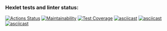 ### Hexlet tests and linter status:
[![Actions Status](https://github.com/isbushcar/python-project-lvl3/workflows/hexlet-check/badge.svg)](https://github.com/isbushcar/python-project-lvl3/actions)
[![Maintainability](https://api.codeclimate.com/v1/badges/47aae1f84d8042938250/maintainability)](https://codeclimate.com/github/isbushcar/python-project-lvl3/maintainability)
[![Test Coverage](https://api.codeclimate.com/v1/badges/47aae1f84d8042938250/test_coverage)](https://codeclimate.com/github/isbushcar/python-project-lvl3/test_coverage)
[![asciicast](https://asciinema.org/a/nZbpDYHQuEQ2h1jzJJ55WtVCE.svg)](https://asciinema.org/a/nZbpDYHQuEQ2h1jzJJ55WtVCE)
[![asciicast](https://asciinema.org/a/lE95v8p6CKgXWkZ9Bzk62sha7.svg)](https://asciinema.org/a/lE95v8p6CKgXWkZ9Bzk62sha7)
[![asciicast](https://asciinema.org/a/CGFedfW0qzqmNWstEiJBnuj45.svg)](https://asciinema.org/a/CGFedfW0qzqmNWstEiJBnuj45)
